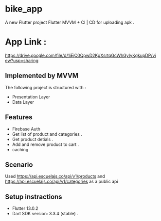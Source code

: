 # bike_app

A new Flutter project Flutter MVVM + CI | CD for uploading apk  .

# App Link :

https://drive.google.com/file/d/1iEjC0QpwD2KgXsrtqGcWhGyIyKgkupDP/view?usp=sharing

## Implemented by MVVM
The following project is structured with :

- Presentation Layer
- Data Layer

## Features
- Firebase Auth
- Get list of product and categories  .
- Get product detials .
- Add and remove product to cart .
- caching 

## Scenario
Used https://api.escuelajs.co/api/v1/products and https://api.escuelajs.co/api/v1/categories as a public api 

## Setup instractions  
- Flutter 13.0.2
- Dart SDK version: 3.3.4 (stable)  .


